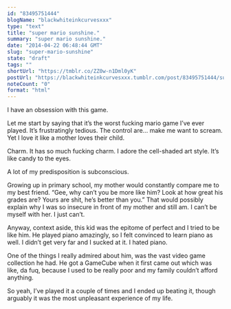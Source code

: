 ```yaml
---
id: "83495751444"
blogName: "blackwhiteinkcurvesxxx"
type: "text"
title: "super mario sunshine."
summary: "super mario sunshine."
date: "2014-04-22 06:48:44 GMT"
slug: "super-mario-sunshine"
state: "draft"
tags: ""
shortUrl: "https://tmblr.co/ZZ0w-n1Dml0yK"
postUrl: "https://blackwhiteinkcurvesxxx.tumblr.com/post/83495751444/super-mario-sunshine"
noteCount: "0"
format: "html"
---
```


I have an obsession with this game.

Let me start by saying that it’s the worst fucking mario game I’ve ever played. It’s frustratingly tedious. The control are… make me want to scream. Yet I love it like a mother loves their child. 

Charm. It has so much fucking charm. I adore the cell-shaded art style. It’s like candy to the eyes. 

A lot of my predisposition is subconscious.

Growing up in primary school, my mother would constantly compare me to my best friend. “Gee, why can’t you be more like him? Look at how great his grades are? Yours are shit, he’s better than you.” That would possibly explain why I was so insecure in front of my mother and still am. I can’t be myself with her. I just can’t.

Anyway, context aside, this kid was the epitome of perfect and I tried to be like him. He played piano amazingly, so I felt convinced to learn piano as well. I didn’t get very far and I sucked at it. I hated piano. 

One of the things I really admired about him, was the vast video game collection he had. He got a GameCube when it first came out which was like, da fuq, because I used to be really poor and my family couldn’t afford anything. 

So yeah, I’ve played it a couple of times and I ended up beating it, though arguably it was the most unpleasant experience of my life.